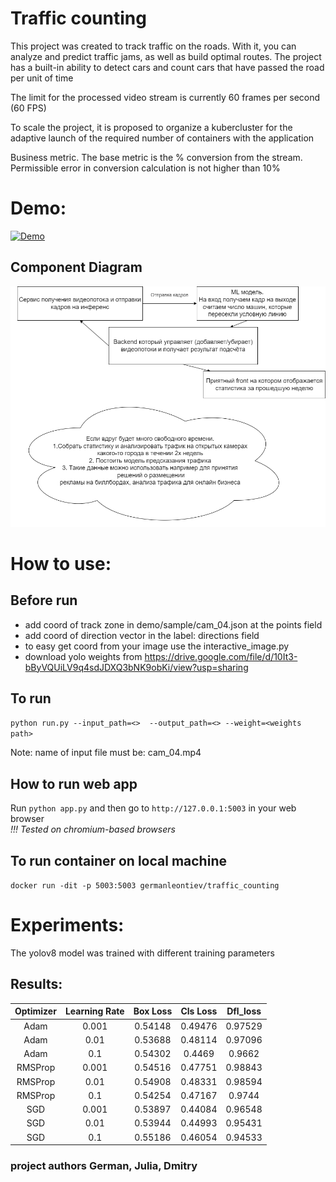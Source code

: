# Traffic counting
This project was created to track traffic on the roads. 
With it, you can analyze and predict traffic jams, as well 
as build optimal routes. The project has a built-in ability
to detect cars and count cars that have passed
the road per unit of time

The limit for the processed video stream is currently
60 frames per second (60 FPS)

To scale the project, it is proposed to organize 
a kubercluster for the adaptive launch of the required
number of containers with the application

Business metric. The base metric is the % conversion from the stream.
Permissible error in conversion calculation is not higher than 10%

# Demo:

[![Demo](demo/ezgif.com-video-to-gif.gif)](https://www.youtube.com/watch?v=O-WsFncBcrs)

## Component Diagram

[![Component Diagram](demo/traffic_counter.png)]()

# How to use:

## Before run
- add coord of track zone in demo/sample/cam_04.json at the points field
- add coord of direction vector in the label: directions field
- to easy get coord from your image use the interactive_image.py
- download yolo weights from https://drive.google.com/file/d/10It3-bByVQUiLV9q4sdJDXQ3bNK9obKi/view?usp=sharing
## To run 
`python run.py --input_path=<>  --output_path=<> --weight=<weights path>`

Note: name of input file must be: cam_04.mp4

## How to run web app
Run `python app.py` and then go to `http://127.0.0.1:5003` in your web browser <br>
*!!! Tested on chromium-based browsers*

## To run container on local machine
`docker run -dit -p 5003:5003 germanleontiev/traffic_counting`

# Experiments:

The yolov8 model was trained with different training parameters

## Results:

| Optimizer |  Learning Rate  | Box Loss | Cls Loss | Dfl_loss |
| :---:   | :---: | :---: | :---: | :---: |
| Adam | 0.001 | 0.54148 | 0.49476 | 0.97529 |
| Adam | 0.01 | 0.53688 | 0.48114 | 0.97096 |
| Adam | 0.1 | 0.54302 | 0.4469 | 0.9662 |
| RMSProp | 0.001 | 0.54516 | 0.47751 | 0.98843 |
| RMSProp | 0.01 | 0.54908 | 0.48331 | 0.98594 |
| RMSProp | 0.1 | 0.54254 | 0.47167 | 0.9744 |
| SGD | 0.001 | 0.53897 | 0.44084 | 0.96548 |
| SGD | 0.01 | 0.53944 | 0.44993 | 0.95431 |
| SGD | 0.1 | 0.55186 | 0.46054 | 0.94533 |

### project authors German, Julia, Dmitry


